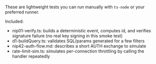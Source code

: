 These are lightweight tests you can run manually with `ts-node` or your preferred runner.

Included:
- nip01-verify.ts: builds a deterministic event, computes id, and verifies signature failure (no real key signing in this smoke test)
- d1-buildQuery.ts: validates SQL/params generated for a few filters
- nip42-auth-flow.md: describes a short AUTH exchange to simulate
- rate-limit-sim.ts: simulates per-connection throttling by calling the handler repeatedly
